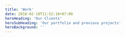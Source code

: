 ```yaml
---
title: 'Work'
date: 2018-02-10T11:52:18+07:00
heroHeading: 'Our Clients'
heroSubHeading: 'Our portfolio and previous projects'
heroBackground: ''
---
```

